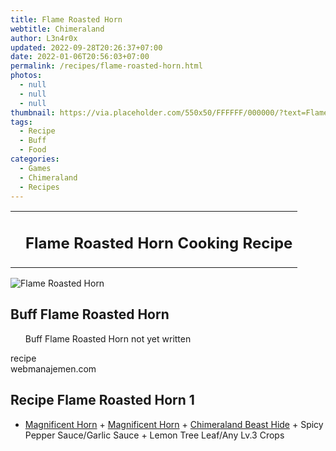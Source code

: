 ```yaml
---
title: Flame Roasted Horn
webtitle: Chimeraland
author: L3n4r0x
updated: 2022-09-28T20:26:37+07:00
date: 2022-01-06T20:56:03+07:00
permalink: /recipes/flame-roasted-horn.html
photos:
  - null
  - null
  - null
thumbnail: https://via.placeholder.com/550x50/FFFFFF/000000/?text=Flame Roasted Horn
tags:
  - Recipe
  - Buff
  - Food
categories:
  - Games
  - Chimeraland
  - Recipes
---
```


<section id="bootstrap-wrapper"><link rel="stylesheet" href="https://cdn.statically.io/gh/dimaslanjaka/Web-Manajemen/40ac3225/css/bootstrap-4.5-wrapper.css"/><div class="row mb-2"><div class="col-md-12 mb-2"><table class="table" id="post-info"><tbody><tr><td></td><td><h1 class="fs-5">Flame Roasted Horn Cooking Recipe</h1></td></tr></tbody></table></div></div><div class="card mb-2"><div class="row g-0"><div class="col-sm-4 position-relative mb-2"><img src="https://via.placeholder.com/600" class="card-img fit-cover w-100 h-100" alt="Flame Roasted Horn" data-fancybox="true"/></div><div class="col-sm-8 mb-2"><div class="card-body"><h2 class="card-title fs-5">Buff Flame Roasted Horn</h2><div class="card-text"><ul>Buff Flame Roasted Horn not yet written</ul></div><span class="badge rounded-pill bg-dark">recipe</span></div><div class="card-footer text-end text-muted">webmanajemen.com</div></div></div></div><div class="row mb-2"><div class="col-12 col-lg-6 recipe-item mb-2"><div class="card"><div class="card-body"><h2 class="card-title fs-5">Recipe Flame Roasted Horn 1</h2><div class="card-text"><ul><li><a class="text-decoration-none" href="/chimeraland/materials/magnificent-horn.html">Magnificent Horn</a><span> + </span><a class="text-decoration-none" href="/chimeraland/materials/magnificent-horn.html">Magnificent Horn</a><span> + </span><a class="text-decoration-none" href="/chimeraland/materials/chimeraland-beast-hide.html">Chimeraland Beast Hide</a><span> + </span>Spicy Pepper Sauce/Garlic Sauce<span> + </span>Lemon Tree Leaf/Any Lv.3 Crops</li></ul></div></div></div></div></div></section>